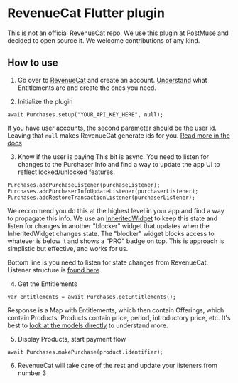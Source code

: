 # RevenueCat Flutter plugin

This is not an official RevenueCat repo. We use this plugin at [PostMuse](https://try.postmuseapp.com/github) and decided to open source it. We welcome contributions of any kind.

## How to use
1. Go over to [RevenueCat](https://www.revenuecat.com) and create an account. [Understand](https://docs.revenuecat.com/docs/entitlements) what Entitlements are and create the ones you need.

2. Initialize the plugin
```
await Purchases.setup("YOUR_API_KEY_HERE", null);
```
If you have user accounts, the second parameter should be the user id. Leaving that `null` makes RevenueCat generate ids for you. [Read more in the docs](https://docs.revenuecat.com/docs/user-ids)

3. Know if the user is paying
This bit is async. You need to listen for changes to the Purchaser Info and find a way to update the app UI to reflect locked/unlocked features.
```
Purchases.addPurchaseListener(purchaseListener);
Purchases.addPurchaserInfoUpdateListener(purchaserListener);
Purchases.addRestoreTransactionListener(purchaserListener);
```
We recommend you do this at the highest level in your app and find a way to propagate this info. We use an [InheritedWidget](https://docs.flutter.io/flutter/widgets/InheritedWidget-class.html) to keep this state and listen for changes in another "blocker" widget that updates when the InheritedWidget changes state. The "blocker" widget blocks access to whatever is below it and shows a "PRO" badge on top. This is approach is simplistic but effective, and works for us. 

Bottom line is you need to listen for state changes from RevenueCat. Listener structure is [found here](https://github.com/andreidiaconu/flutter_revenuecat/blob/c572129f330a193b873fc93ab8d1f0f177ba95af/lib/purchases.dart#L6).

4. Get the Entitlements
```
var entitlements = await Purchases.getEntitlements();
```
Response is a Map with Entitlements, which then contain Offerings, which contain Products. Products contain price, period, introductory price, etc. It's best to [look at the models directly](https://github.com/andreidiaconu/flutter_revenuecat/blob/c572129f330a193b873fc93ab8d1f0f177ba95af/lib/purchases.dart#L163) to understand more.

5. Display Products, start payment flow
```
await Purchases.makePurchase(product.identifier);
```

6. RevenueCat will take care of the rest and update your listeners from number 3
